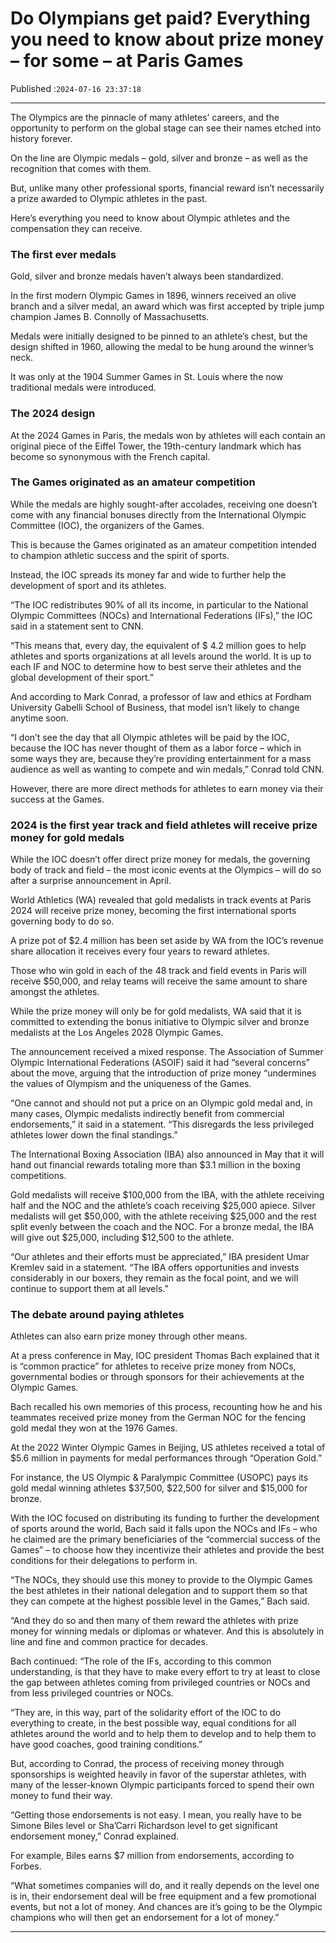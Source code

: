 # Do Olympians get paid? Everything you need to know about prize money – for some – at Paris Games

Published :`2024-07-16 23:37:18`

---

The Olympics are the pinnacle of many athletes’ careers, and the opportunity to perform on the global stage can see their names etched into history forever.

On the line are Olympic medals – gold, silver and bronze – as well as the recognition that comes with them.

But, unlike many other professional sports, financial reward isn’t necessarily a prize awarded to Olympic athletes in the past.

Here’s everything you need to know about Olympic athletes and the compensation they can receive.

### The first ever medals

Gold, silver and bronze medals haven’t always been standardized.

In the first modern Olympic Games in 1896, winners received an olive branch and a silver medal, an award which was first accepted by triple jump champion James B. Connolly of Massachusetts.

Medals were initially designed to be pinned to an athlete’s chest, but the design shifted in 1960, allowing the medal to be hung around the winner’s neck.

It was only at the 1904 Summer Games in St. Louis where the now traditional medals were introduced.

### The 2024 design

At the 2024 Games in Paris, the medals won by athletes will each contain an original piece of the Eiffel Tower, the 19th-century landmark which has become so synonymous with the French capital.

### The Games originated as an amateur competition

While the medals are highly sought-after accolades, receiving one doesn’t come with any financial bonuses directly from the International Olympic Committee (IOC), the organizers of the Games.

This is because the Games originated as an amateur competition intended to champion athletic success and the spirit of sports.

Instead, the IOC spreads its money far and wide to further help the development of sport and its athletes.

“The IOC redistributes 90% of all its income, in particular to the National Olympic Committees (NOCs) and International Federations (IFs),” the IOC said in a statement sent to CNN.

“This means that, every day, the equivalent of $ 4.2 million goes to help athletes and sports organizations at all levels around the world. It is up to each IF and NOC to determine how to best serve their athletes and the global development of their sport.”

And according to Mark Conrad, a professor of law and ethics at Fordham University Gabelli School of Business, that model isn’t likely to change anytime soon.

“I don’t see the day that all Olympic athletes will be paid by the IOC, because the IOC has never thought of them as a labor force – which in some ways they are, because they’re providing entertainment for a mass audience as well as wanting to compete and win medals,” Conrad told CNN.

However, there are more direct methods for athletes to earn money via their success at the Games.

### 2024 is the first year track and field athletes will receive prize money for gold medals

While the IOC doesn’t offer direct prize money for medals, the governing body of track and field – the most iconic events at the Olympics – will do so after a surprise announcement in April.

World Athletics (WA) revealed that gold medalists in track events at Paris 2024 will receive prize money, becoming the first international sports governing body to do so.

A prize pot of $2.4 million has been set aside by WA from the IOC’s revenue share allocation it receives every four years to reward athletes.

Those who win gold in each of the 48 track and field events in Paris will receive $50,000, and relay teams will receive the same amount to share amongst the athletes.

While the prize money will only be for gold medalists, WA said that it is committed to extending the bonus initiative to Olympic silver and bronze medalists at the Los Angeles 2028 Olympic Games.

The announcement received a mixed response. The Association of Summer Olympic International Federations (ASOIF) said it had “several concerns” about the move, arguing that the introduction of prize money “undermines the values of Olympism and the uniqueness of the Games.

“One cannot and should not put a price on an Olympic gold medal and, in many cases, Olympic medalists indirectly benefit from commercial endorsements,” it said in a statement. “This disregards the less privileged athletes lower down the final standings.”

The International Boxing Association (IBA) also announced in May that it will hand out financial rewards totaling more than $3.1 million in the boxing competitions.

Gold medalists will receive $100,000 from the IBA, with the athlete receiving half and the NOC and the athlete’s coach receiving $25,000 apiece. Silver medalists will get $50,000, with the athlete receiving $25,000 and the rest split evenly between the coach and the NOC. For a bronze medal, the IBA will give out $25,000, including $12,500 to the athlete.

“Our athletes and their efforts must be appreciated,” IBA president Umar Kremlev said in a statement. “The IBA offers opportunities and invests considerably in our boxers, they remain as the focal point, and we will continue to support them at all levels.”

### The debate around paying athletes

Athletes can also earn prize money through other means.

At a press conference in May, IOC president Thomas Bach explained that it is “common practice” for athletes to receive prize money from NOCs, governmental bodies or through sponsors for their achievements at the Olympic Games.

Bach recalled his own memories of this process, recounting how he and his teammates received prize money from the German NOC for the fencing gold medal they won at the 1976 Games.

At the 2022 Winter Olympic Games in Beijing, US athletes received a total of $5.6 million in payments for medal performances through “Operation Gold.”

For instance, the US Olympic & Paralympic Committee (USOPC) pays its gold medal winning athletes $37,500, $22,500 for silver and $15,000 for bronze.

With the IOC focused on distributing its funding to further the development of sports around the world, Bach said it falls upon the NOCs and IFs – who he claimed are the primary beneficiaries of the “commercial success of the Games” – to choose how they incentivize their athletes and provide the best conditions for their delegations to perform in.

“The NOCs, they should use this money to provide to the Olympic Games the best athletes in their national delegation and to support them so that they can compete at the highest possible level in the Games,” Bach said.

“And they do so and then many of them reward the athletes with prize money for winning medals or diplomas or whatever. And this is absolutely in line and fine and common practice for decades.

Bach continued: “The role of the IFs, according to this common understanding, is that they have to make every effort to try at least to close the gap between athletes coming from privileged countries or NOCs and from less privileged countries or NOCs.

“They are, in this way, part of the solidarity effort of the IOC to do everything to create, in the best possible way, equal conditions for all athletes around the world and to help them to develop and to help them to have good coaches, good training conditions.”

But, according to Conrad, the process of receiving money through sponsorships is weighted heavily in favor of the superstar athletes, with many of the lesser-known Olympic participants forced to spend their own money to fund their way.

“Getting those endorsements is not easy. I mean, you really have to be Simone Biles level or Sha’Carri Richardson level to get significant endorsement money,” Conrad explained.

For example, Biles earns $7 million from endorsements, according to Forbes.

“What sometimes companies will do, and it really depends on the level one is in, their endorsement deal will be free equipment and a few promotional events, but not a lot of money. And chances are it’s going to be the Olympic champions who will then get an endorsement for a lot of money.”

---

